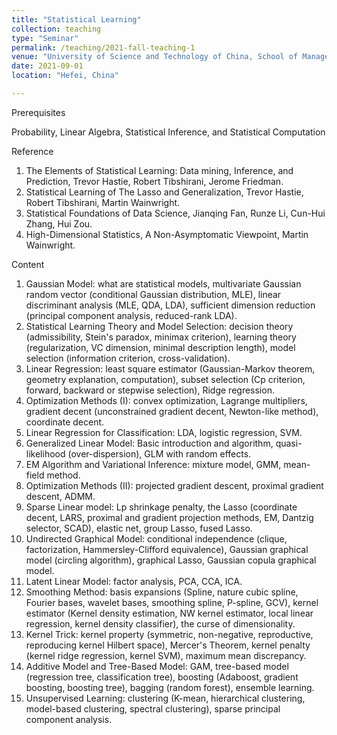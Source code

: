 ```yaml
---
title: "Statistical Learning"
collection: teaching
type: "Seminar"
permalink: /teaching/2021-fall-teaching-1
venue: "University of Science and Technology of China, School of Management"
date: 2021-09-01
location: "Hefei, China"

---                 
```

Prerequisites   

Probability, Linear Algebra, Statistical Inference, and Statistical Computation

Reference

1. The Elements of Statistical Learning: Data mining, Inference, and Prediction, Trevor Hastie, Robert Tibshirani, Jerome Friedman.
2. Statistical Learning of The Lasso and Generalization, Trevor Hastie, Robert Tibshirani, Martin Wainwright.
3. Statistical Foundations of Data Science, Jianqing Fan, Runze Li, Cun-Hui Zhang, Hui Zou.
4. High-Dimensional Statistics, A Non-Asymptomatic Viewpoint, Martin Wainwright.

Content 

1. Gaussian Model: what are statistical models, multivariate Gaussian random vector (conditional Gaussian distribution, MLE), linear discriminant analysis (MLE, QDA, LDA), sufficient dimension reduction (principal component analysis, reduced-rank LDA).
2. Statistical Learning Theory and Model Selection: decision theory (admissibility, Stein's paradox, minimax criterion), learning theory (regularization, VC dimension, minimal description length), model selection (information criterion, cross-validation).
3. Linear Regression: least square estimator (Gaussian-Markov theorem, geometry explanation, computation), subset selection (Cp criterion, forward, backward or stepwise selection), Ridge regression.
4. Optimization Methods (I): convex optimization, Lagrange multipliers, gradient decent (unconstrained gradient decent, Newton-like method), coordinate decent.
5. Linear Regression for Classification: LDA, logistic regression, SVM.
6. Generalized Linear Model: Basic introduction and algorithm, quasi-likelihood (over-dispersion), GLM with random effects.
7. EM Algorithm and Variational Inference: mixture model, GMM, mean-field method.
8. Optimization Methods (II): projected gradient descent, proximal gradient descent, ADMM.
9. Sparse Linear model: Lp shrinkage penalty, the Lasso (coordinate decent, LARS, proximal and gradient projection methods, EM, Dantzig selector, SCAD), elastic net, group Lasso, fused Lasso.
10. Undirected Graphical Model: conditional independence (clique, factorization, Hammersley-Clifford equivalence), Gaussian graphical model (circling algorithm), graphical Lasso, Gaussian copula graphical model.
11. Latent Linear Model: factor analysis, PCA, CCA, ICA.
12. Smoothing Method: basis expansions (Spline, nature cubic spline, Fourier bases, wavelet bases, smoothing spline, P-spline, GCV), kernel estimator (Kernel density estimation, NW kernel estimator, local linear regression, kernel density classifier), the curse of dimensionality.
13. Kernel Trick: kernel property (symmetric, non-negative, reproductive, reproducing kernel Hilbert space), Mercer's Theorem, kernel penalty (kernel ridge regression, kernel SVM), maximum mean discrepancy. 
14. Additive Model and Tree-Based Model: GAM, tree-based model (regression tree, classification tree), boosting (Adaboost, gradient boosting, boosting tree), bagging (random forest), ensemble learning.
15. Unsupervised Learning: clustering (K-mean, hierarchical clustering, model-based clustering, spectral clustering), sparse principal component analysis.
